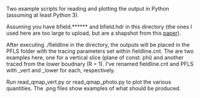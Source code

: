 Two example scripts for reading and plotting the output in Python (assuming at least Python 3). 

Assuming you have bfield.****** and bfield.hdr in this directory (the ones I used here are too large to upload, but are a shapshot from this [paper](https://iopscience.iop.org/article/10.3847/1538-4357/ad7941)).

After executing ./fieldline in the directory, the outputs will be placed in the PFLS folder with the tracing parameters set within fieldline.cnt. The are two examples here, one for a vertical slice (plane of const. phi) and another traced from the lower boudnary (R = 1). I've renamed fieldline.cnt and PFLS with _vert and _lower for each, respectively.

Run read_qmap_vert.py or read_qmap_photo.py to plot the various quantities. The .png files show examples of what should be produced. 
